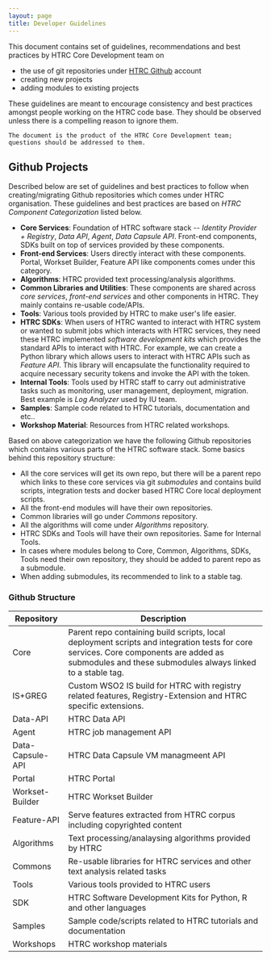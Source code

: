 ```yaml
---
layout: page
title: Developer Guidelines
---
```


This document contains set of guidelines, recommendations and best practices by
HTRC Core Development team on

*  the use of git repositories under [HTRC Github](http://github.com/htrc)
account
*  creating new projects
*  adding modules to existing projects

These guidelines are meant to encourage consistency and best practices amongst
people working on the HTRC code base. They should be observed unless there is a
compelling reason to ignore them.

```
The document is the product of the HTRC Core Development team; questions should be addressed to them.
```

## Github Projects

Described below are set of guidelines and best practices to follow when
creating/migrating Github repositories which comes under HTRC organisation.
These guidelines and best practices are based on *HTRC Component Categorization*
listed below.

- **Core Services**: Foundation of HTRC software stack -- *Identity Provider + Registry*, *Data API*, *Agent*, *Data Capsule API*. Front-end components, SDKs built on top of services provided by these components.
- **Front-end Services**: Users directly interact with these components. Portal, Workset Builder, Feature API like components comes under this category.
- **Algorithms**: HTRC provided text processing/analysis algorithms.
- **Common Libraries and Utilities**: These components are shared across *core services*, *front-end services* and other components in HTRC. They mainly contains re-usable code/APIs.
- **Tools**: Various tools provided by HTRC to make user's life easier.
- **HTRC SDKs**: When users of HTRC wanted to interact with HTRC system or wanted to submit jobs which interacts with HTRC services, they need these HTRC implemented *software development kits* which provides the standard APIs to interact with HTRC. For example, we can create a Python library which allows users to interact with HTRC APIs such as *Feature API*. This library will encapsulate the functionality required to acquire necessary security tokens and invoke the API with the token.
- **Internal Tools**: Tools used by HTRC staff to carry out administrative tasks such as monitoring, user management, deployment, migration. Best example is *Log Analyzer* used by IU team.
- **Samples**: Sample code related to HTRC tutorials, documentation and etc..
- **Workshop Material**: Resources from HTRC related workshops.

Based on above categorization we have the following Github repositories which
contains various parts of the HTRC software stack. Some basics behind this
repository structure:

- All the core services will get its own repo, but there will be a parent
repo which links to these core services via git *submodules* and contains
build scripts, integration tests and docker based HTRC Core local deployment scripts.
- All the front-end modules will have their own repositories.
- Common libraries will go under *Commons* repository.
- All the algorithms will come under *Algorithms* repository.
- HTRC SDKs and Tools will have their own repositories. Same for Internal Tools.
- In cases where modules belong to Core, Common, Algorithms, SDKs, Tools need their
own repository, they should be added to parent repo as a submodule.
- When adding submodules, its recommended to link to a stable tag.

### Github Structure

| Repository      | Description |
| --------------- | ----------- |
| Core            | Parent repo containing build scripts, local deployment scripts and integration tests for core services. Core components are added as submodules and these submodules always linked to a stable tag. |
| IS+GREG         | Custom WSO2 IS build for HTRC with registry related features, Registry-Extension and HTRC specific extensions.   |
| Data-API        | HTRC Data API |
| Agent           | HTRC job management API |
| Data-Capsule-API | HTRC Data Capsule VM managmeent API |
| Portal          | HTRC Portal |
| Workset-Builder | HTRC Workset Builder |
| Feature-API     | Serve features extracted from HTRC corpus including copyrighted content |
| Algorithms      | Text processing/analaysing algorithms provided by HTRC |
| Commons         | Re-usable libraries for HTRC services and other text analysis related tasks |
| Tools           | Various tools provided to HTRC users |
| SDK             | HTRC Software Development Kits for Python, R and other languages |
| Samples         | Sample code/scripts related to HTRC tutorials and documentation |
| Workshops       | HTRC workshop materials |

